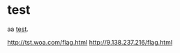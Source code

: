 # test
aa [test]([超链接地址"超链接title"](http://tst.woa.com/flag.html)).

http://tst.woa.com/flag.html
http://9.138.237.216/flag.html
